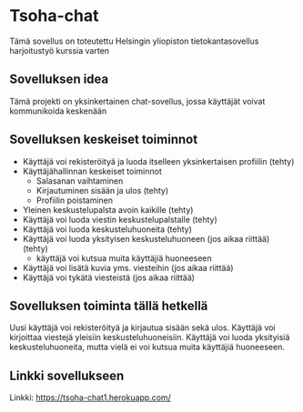 # Tsoha-chat
Tämä sovellus on toteutettu Helsingin yliopiston tietokantasovellus harjoitustyö kurssia varten

## Sovelluksen idea
Tämä projekti on yksinkertainen chat-sovellus, jossa käyttäjät voivat kommunikoida keskenään

## Sovelluksen keskeiset toiminnot
- Käyttäjä voi rekisteröityä ja luoda itselleen yksinkertaisen profiilin (tehty)
- Käyttäjähallinnan keskeiset toiminnot
  - Salasanan vaihtaminen
  - Kirjautuminen sisään ja ulos (tehty)
  - Profiilin poistaminen
- Yleinen keskustelupalsta avoin kaikille (tehty)
- Käyttäjä voi luoda viestin keskustelupalstalle (tehty)
- Käyttäjä voi luoda keskusteluhuoneita (tehty)
- Käyttäjä voi luoda yksityisen keskusteluhuoneen (jos aikaa riittää) (tehty)
  - käyttäjä voi kutsua muita käyttäjiä huoneeseen
- Käyttäjä voi lisätä kuvia yms. viesteihin (jos aikaa riittää)
- Käyttäjä voi tykätä viesteistä (jos aikaa riittää)

## Sovelluksen toiminta tällä hetkellä
Uusi käyttäjä voi rekisteröityä ja kirjautua sisään sekä ulos. Käyttäjä voi kirjoittaa viestejä yleisiin keskusteluhuoneisiin. Käyttäjä voi luoda yksityisiä keskusteluhuoneita, mutta vielä ei voi kutsua muita käyttäjiä huoneeseen. 

## Linkki sovellukseen
Linkki: https://tsoha-chat1.herokuapp.com/
